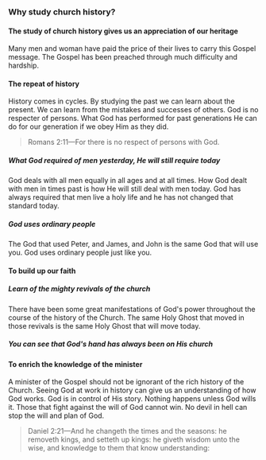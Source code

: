 ### Why study church history?

#### The study of church history gives us an appreciation of our heritage

Many men and woman have paid the price of their lives to carry this Gospel message. The Gospel has been preached through much difficulty and hardship.

#### The repeat of history

History comes in cycles. By studying the past we can learn about the present. We can learn from the mistakes and successes of others. God is no respecter of persons. What God has performed for past generations He can do for our generation if we obey Him as they did.

> Romans 2:11&mdash;For there is no respect of persons with God.

##### What God required of men yesterday, He will still require today

God deals with all men equally in all ages and at all times. How God dealt with men in times past is how He will still deal with men today. God has always required that men live a holy life and he has not changed that standard today.

##### God uses ordinary people

The God that used Peter, and James, and John is the same God that will use you. God uses ordinary people just like you.

#### To build up our faith

##### Learn of the mighty revivals of the church

There have been some great manifestations of God's power throughout the course of the history of the Church. The same Holy Ghost that moved in those revivals is the same Holy Ghost that will move today.

##### You can see that God's hand has always been on His church

#### To enrich the knowledge of the minister

A minister of the Gospel should not be ignorant of the rich history of the Church. Seeing God at work in history can give us an understanding of how God works. God is in control of His story. Nothing happens unless God wills it. Those that fight against the will of God cannot win. No devil in hell can stop the will and plan of God.

> Daniel 2:21&mdash;And he changeth the times and the seasons: he removeth kings, and setteth up kings: he giveth wisdom unto the wise, and knowledge to them that know understanding: